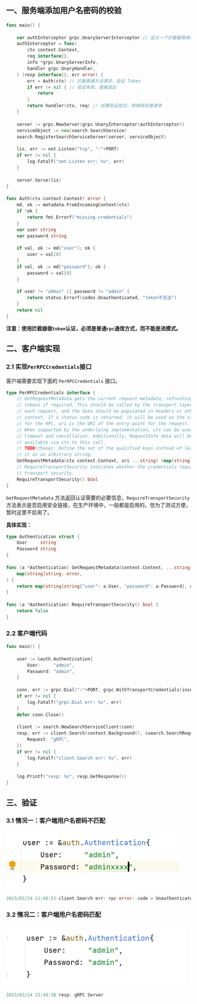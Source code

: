## 一、服务端添加用户名密码的校验

```go
func main() {

	var authInterceptor grpc.UnaryServerInterceptor // 定义一个拦截器用来做token验证
	authInterceptor = func(
		ctx context.Context,
		req interface{},
		info *grpc.UnaryServerInfo,
		handler grpc.UnaryHandler,
	) (resp interface{}, err error) {
		err = Auth(ctx) // 拦截普通方法请求，验证 Token
		if err != nil { // 验证失败，直接退出
			return
		}
		return handler(ctx, req) // 如果验证成功，则继续处理请求
	}

	server := grpc.NewServer(grpc.UnaryInterceptor(authInterceptor))
	serviceObject := new(search.SearchService)
	search.RegisterSearchServiceServer(server, serviceObject)

	lis, err := net.Listen("tcp", ":"+PORT)
	if err != nil {
		log.Fatalf("net.Listen err: %v", err)
	}

	server.Serve(lis)
}

func Auth(ctx context.Context) error {
	md, ok := metadata.FromIncomingContext(ctx)
	if !ok {
		return fmt.Errorf("missing credentials")
	}
	var user string
	var password string

	if val, ok := md["user"]; ok {
		user = val[0]
	}
	if val, ok := md["password"]; ok {
		password = val[0]
	}

	if user != "admin" || password != "admin" {
		return status.Errorf(codes.Unauthenticated, "token不合法")
	}
	return nil
}

```

**注意：使用拦截器做`token`认证，必须是普通`rpc`通信方式，而不能是流模式。**



## 二、客户端实现

### 2.1 实现`PerRPCCredentials`接口

客户端需要实现下面的 `PerRPCCredentials` 接口。

```go
type PerRPCCredentials interface {
	// GetRequestMetadata gets the current request metadata, refreshing
	// tokens if required. This should be called by the transport layer on
	// each request, and the data should be populated in headers or other
	// context. If a status code is returned, it will be used as the status
	// for the RPC. uri is the URI of the entry point for the request.
	// When supported by the underlying implementation, ctx can be used for
	// timeout and cancellation. Additionally, RequestInfo data will be
	// available via ctx to this call.
	// TODO(zhaoq): Define the set of the qualified keys instead of leaving
	// it as an arbitrary string.
	GetRequestMetadata(ctx context.Context, uri ...string) (map[string]string, error)
	// RequireTransportSecurity indicates whether the credentials requires
	// transport security.
	RequireTransportSecurity() bool
}
```

`GetRequestMetadata` 方法返回认证需要的必要信息，`RequireTransportSecurity` 方法表示是否启用安全链接，在生产环境中，一般都是启用的，但为了测试方便，暂时这里不启用了。

**具体实现：**

```go
type Authentication struct {
    User     string
    Password string
}

func (a *Authentication) GetRequestMetadata(context.Context, ...string) (
    map[string]string, error,
) {
    return map[string]string{"user": a.User, "password": a.Password}, nil
}

func (a *Authentication) RequireTransportSecurity() bool {
    return false
}
```

### 2.2 客户端代码

```go
func main() {

	user := &auth.Authentication{
		User:     "admin",
		Password: "admin",
	}

	conn, err := grpc.Dial(":"+PORT, grpc.WithTransportCredentials(insecure.NewCredentials()), grpc.WithPerRPCCredentials(user))
	if err != nil {
		log.Fatalf("grpc.Dial err: %v", err)
	}
	defer conn.Close()

	client := search.NewSearchServiceClient(conn)
	resp, err := client.Search(context.Background(), &search.SearchRequest{
		Request: "gRPC",
	})
	if err != nil {
		log.Fatalf("client.Search err: %v", err)
	}

	log.Printf("resp: %s", resp.GetResponse())
}
```

## 三、验证

### 3.1 情况一：客户端用户名密码不匹配

![image-20230224214842019](06.grpc+token认证.assets/image-20230224214842019.png)

```go
2023/02/24 21:48:51 client.Search err: rpc error: code = Unauthenticated desc = token不合法
```

### 3.2 情况二：客户端用户名密码匹配

![image-20230224214931696](06.grpc+token认证.assets/image-20230224214931696.png)

```go
2023/02/24 21:49:38 resp: gRPC Server
```


